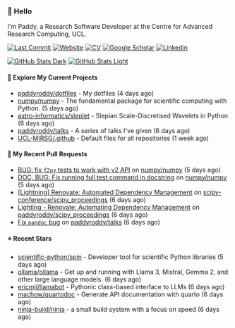 ### 👋 Hello

I'm Paddy, a Research Software Developer at the Centre for Advanced Research
Computing, UCL.

[![Last Commit](https://img.shields.io/github/last-commit/paddyroddy/paddyroddy/main?label=updated)](https://github.com/paddyroddy)
[![Website](https://img.shields.io/badge/GitHub%20Pages-222?logo=githubpages&logoColor=fff&style=for-the-badge&style=flat)](https://paddyroddy.github.io)
[![CV](https://img.shields.io/badge/CV-PDF-pink.svg)](https://paddyroddy.github.io/cv)
[![Google Scholar](https://img.shields.io/badge/Google%20Scholar-4285F4?logo=googlescholar&logoColor=fff&style=for-the-badge&style=flat)](https://scholar.google.com/citations?user=OFigHUwAAAAJ)
[![Linkedin](https://img.shields.io/badge/LinkedIn-0A66C2?logo=linkedin&logoColor=fff&style=for-the-badge&style=flat)](https://www.linkedin.com/in/patrickjamesroddy)

[![GitHub Stats Dark](https://github-readme-stats-paddyroddy.vercel.app/api?username=paddyroddy&disable_animations=true&hide_border=true&hide_title=true&include_all_commits=true&rank_icon=github&show=prs_merged,reviews&show_icons=true&theme=tokyonight)](https://github.com/paddyroddy/paddyroddy#gh-dark-mode-only)
[![GitHub Stats Light](https://github-readme-stats-paddyroddy.vercel.app/api?username=paddyroddy&disable_animations=true&hide_border=true&hide_title=true&include_all_commits=true&rank_icon=github&show=prs_merged,reviews&show_icons=true&theme=default)](https://github.com/paddyroddy/paddyroddy#gh-light-mode-only)

#### 👷 Explore My Current Projects

- [paddyroddy/dotfiles](https://github.com/paddyroddy/dotfiles) - My dotfiles
  (4 days ago)
- [numpy/numpy](https://github.com/numpy/numpy) - The fundamental package for scientific computing with Python.
  (5 days ago)
- [astro-informatics/sleplet](https://github.com/astro-informatics/sleplet) - Slepian Scale-Discretised Wavelets in Python
  (6 days ago)
- [paddyroddy/talks](https://github.com/paddyroddy/talks) - A series of talks I&#39;ve given
  (6 days ago)
- [UCL-MIRSG/.github](https://github.com/UCL-MIRSG/.github) - Default files for all repositories
  (1 week ago)

#### 🔨 My Recent Pull Requests

- [BUG: fix ``f2py`` tests to work with v2 API](https://github.com/numpy/numpy/pull/26935) on [numpy/numpy](https://github.com/numpy/numpy)
  (5 days ago)
- [DOC, BUG: Fix running full test command in docstring](https://github.com/numpy/numpy/pull/26931) on [numpy/numpy](https://github.com/numpy/numpy)
  (5 days ago)
- [[Lightning] Renovate: Automated Dependency Management](https://github.com/scipy-conference/scipy_proceedings/pull/960) on [scipy-conference/scipy_proceedings](https://github.com/scipy-conference/scipy_proceedings)
  (6 days ago)
- [Lighting - Renovate: Automating Dependency Management](https://github.com/paddyroddy/scipy_proceedings/pull/1) on [paddyroddy/scipy_proceedings](https://github.com/paddyroddy/scipy_proceedings)
  (6 days ago)
- [Fix `pandoc` bug](https://github.com/paddyroddy/talks/pull/52) on [paddyroddy/talks](https://github.com/paddyroddy/talks)
  (6 days ago)

#### ⭐ Recent Stars

- [scientific-python/spin](https://github.com/scientific-python/spin) - Developer tool for scientific Python libraries
  (5 days ago)
- [ollama/ollama](https://github.com/ollama/ollama) - Get up and running with Llama 3, Mistral, Gemma 2, and other large language models.
  (6 days ago)
- [ericmjl/llamabot](https://github.com/ericmjl/llamabot) - Pythonic class-based interface to LLMs
  (6 days ago)
- [machow/quartodoc](https://github.com/machow/quartodoc) - Generate API documentation with quarto
  (6 days ago)
- [ninja-build/ninja](https://github.com/ninja-build/ninja) - a small build system with a focus on speed
  (6 days ago)
